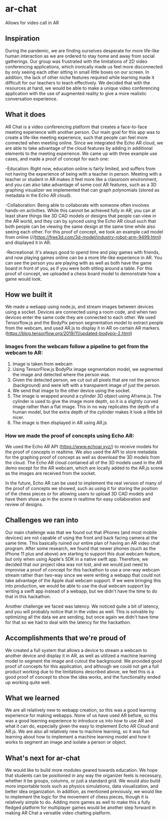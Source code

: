 # ar-chat
Allows for video call in AR

## Inspiration
During the pandemic, we are finding ourselves desperate for more life-like human interaction as we are ordered to stay home and away from social gatherings. Our group was frustrated with the limitations of 2D video conferencing applications, which ironically made us feel more disconnected by only seeing each other sitting in small little boxes on our screen. In addition, the lack of other niche features required while learning made it difficult for our teachers to teach effectively. We decided that with the resources at hand, we would be able to make a unique video conferencing application with the use of augmented reality to give a more realistic conversation experience.

## What it does
AR Chat is a video conferencing platform that creates a face-to-face meeting experience with another person. Our main goal for this app was to create a life-like meeting experience, such that people can feel more connected when meeting online. Since we integrated the Echo AR cloud, we are able to take advantage of the cloud features by adding in additional elements to the meeting experience. We came up with three example use cases, and made a proof of concept for each one: 

-Education: Right now, education online is fairly limited, and suffers from not having the experience of being with a teacher in person. Meeting with a teacher or student in AR makes it feel more like a classroom environment, and you can also take advantage of some cool AR features, such as a 3D graphing visualizer we implemented that can graph polynomials (stored as metadata in the Echo AR cloud).

-Collaboration: Being able to collaborate with someone often involves hands-on activities. While this cannot be achieved fully in AR, you can at least share things like 3D CAD models or designs that people can view in the AR world, and they can by synced using the Echo AR cloud such that both people can be viewing the same design at the same time while also seeing each other. For this proof of concept, we took an example cad model from online (//https://free3d.com/3d-model/industry-robot-arm-9499.html) and displayed it in AR.

-Recreational: It's always good to spend time and play games with friends, and now playing games online can be a more life-like experience in AR. You can see the person you are playing with as well as both have the game board in front of you, as if you were both sitting around a table. For this proof of concept, we uploaded a chess board model to demonstrate how a game would look.

## How we built it
We made a webapp using node.js, and stream images between devices using a socket. Devices are connected using a room code, and when two devices enter the same code they are connected to each other. We used Tensorflow.js and the BodyPix person segmentation model to extract people from the webcam, and used AR.js to display it in AR on certain AR markers. (https://blog.tensorflow.org/2019/11/updated-bodypix-2.html)

### Images from the webcam follow a pipeline to get from the webcam to AR:
1. Image is taken from webcam
2. Using TensorFlow.js BodyPix image segmentation model, we segmented the image and detected where the person was. 
3. Given the detected person, we cut out all pixels that are not the person (background) and were left with a transparent image of just the person.
4. We send that image to the other device using the socket.
5. The image is wrapped around a cylinder 3D object using Aframe.js. The cylinder is used to give the image more depth, so it is a slightly curved image rather than a flat image. This in no way replicates the depth of a human model, but the extra depth of the cylinder makes it look a little bit nicer.
6. The image is then displayed in AR using AR.js

### How we made the proof of concepts using Echo AR:
We used the Echo AR API (https://www.echoar.xyz/) to receive models for the proof of concepts in realtime. We also used the API to store metadata for the graphing proof of concept as well as download the 3D models from the cloud. The Echo AR cloud contained all of the 3D models used in the AR demo except for the AR webcam, which are locally added to the AR.js scene as the images are received from the socket.

In the future, Echo AR can be used to implement the real version of many of the proof of concepts we showed, such as using it for storing the position of the chess pieces or for allowing users to upload 3D CAD models and have them show up in the scene in realtime for easy collaboration and review of designs.

## Challenges we ran into
Our main challenge was that we found out that iPhones (and most mobile devices) are not capable of using the front and back facing camera at the same time. This basically ruined our entire plan of having an AR video chat program. After some research, we found that newer phones (such as the iPhone 11 plus and above) are starting to support this dual webcam feature, but only when using Apple's SDK in a native swift app. Therefore, we decided that our project idea was not lost, and we would just need to improvise a proof of concept for this hackathon to use a one-way webcam stream rather than two-way since we were writing a webapp that could not take advantage of the Apple dual webcam support. If we were bringing this into production, we would be able to use the dual webcam support by writing a swift app instead of a webapp, but we didn't have the time to do that in this hackathon.

Another challenge we faced was latency. We noticed quite a bit of latency, and you will probably notice that in the video as well. This is solvable by optimizing all the data we are sending, but once again we didn't have time for that so we had to deal with the latency for the hackathon.

## Accomplishments that we're proud of
We created a full system that allows a device to stream a webcam to another device and display it in AR, as well as utilized a machine learning model to segment the image and cutout the background. We provided good proof of concepts for this application, and although we could not get a full product working due to the limitations described above, we feel this is a good proof of concept to show the idea works, and the functionality ended up working quite well.

## What we learned
We are all relatively new to webapp creation, so this was a good learning experience for making webapps. None of us have used AR before, so this was a good learning experience to introduce us into how to use AR and what it can do, especially given the easy to implement Echo AR Cloud and AR.js. We are also all relatively new to machine learning, so it was fun learning about how to implement a machine learning model and how it works to segment an image and isolate a person or object.

## What's next for ar-chat
We would like to build more modules geared towards education. We hope that students can be positioned in any way the organizer feels is necessary, whether it be groups, columns, or just a standard grid. We would also build more importable tools such as physics simulations, data visualization, and better idea organization. In addition, as mentioned previously, we would like to implement the logic for the movement of chess pieces, though it is relatively simple to do. Adding more games as well to make this a fully fledged platform for multiplayer games would be another step forward in making AR Chat a versatile video chatting platform.
